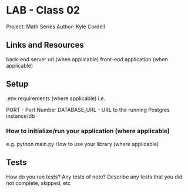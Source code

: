 # LAB - Class 02

Project: Math Series
Author: Kyle Cordell

## Links and Resources

back-end server url (when applicable)
front-end application (when applicable)

## Setup

.env requirements (where applicable)
i.e.

PORT - Port Number
DATABASE_URL - URL to the running Postgres instance/db

### How to initialize/run your application (where applicable)

e.g. python main.py
How to use your library (where applicable)

## Tests

How do you run tests?
Any tests of note?
Describe any tests that you did not complete, skipped, etc
